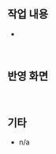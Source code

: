## 작업 내용

<!-- 작업한 내용을 적어주세요 -->

- 

<br />

## 반영 화면

<!-- 작업 내용이 반영된 화면을 붙여넣어주세요 -->

<!--

| **AS-IS** | **TO-BE** |
|:---:|:---:|
| x | y |

영상
<video src="" style="width:25%;" />

이미지
<img src="" style="width:25%;" /> 

-->


<br />

## 기타

- n/a
